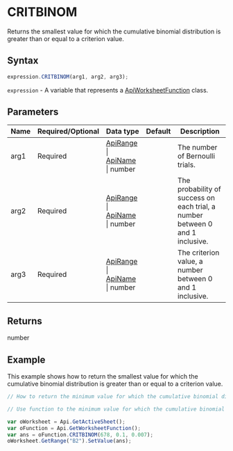 # CRITBINOM

Returns the smallest value for which the cumulative binomial distribution is greater than or equal to a criterion value.

## Syntax

```javascript
expression.CRITBINOM(arg1, arg2, arg3);
```

`expression` - A variable that represents a [ApiWorksheetFunction](../ApiWorksheetFunction.md) class.

## Parameters

| **Name** | **Required/Optional** | **Data type** | **Default** | **Description** |
| ------------- | ------------- | ------------- | ------------- | ------------- |
| arg1 | Required | [ApiRange](../../ApiRange/ApiRange.md) \| [ApiName](../../ApiName/ApiName.md) \| number |  | The number of Bernoulli trials. |
| arg2 | Required | [ApiRange](../../ApiRange/ApiRange.md) \| [ApiName](../../ApiName/ApiName.md) \| number |  | The probability of success on each trial, a number between 0 and 1 inclusive. |
| arg3 | Required | [ApiRange](../../ApiRange/ApiRange.md) \| [ApiName](../../ApiName/ApiName.md) \| number |  | The criterion value, a number between 0 and 1 inclusive. |

## Returns

number

## Example

This example shows how to return the smallest value for which the cumulative binomial distribution is greater than or equal to a criterion value.

```javascript editor-xlsx
// How to return the minimum value for which the cumulative binomial distribution >= criterion value.

// Use function to the minimum value for which the cumulative binomial distribution >= criterion value.

var oWorksheet = Api.GetActiveSheet();
var oFunction = Api.GetWorksheetFunction();
var ans = oFunction.CRITBINOM(678, 0.1, 0.007);
oWorksheet.GetRange("B2").SetValue(ans);
```

